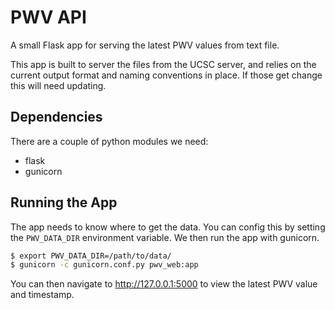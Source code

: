 PWV API
=======

A small Flask app for serving the latest PWV values from text file.

This app is built to server the files from the UCSC server, and relies on the
current output format and naming conventions in place. If those get change this
will need updating.

Dependencies
------------
There are a couple of python modules we need:
* flask
* gunicorn

Running the App
---------------
The app needs to know where to get the data. You can config this by setting the
``PWV_DATA_DIR`` environment variable. We then run the app with gunicorn.

```bash
$ export PWV_DATA_DIR=/path/to/data/
$ gunicorn -c gunicorn.conf.py pwv_web:app
```

You can then navigate to http://127.0.0.1:5000 to view the latest PWV value and
timestamp.
